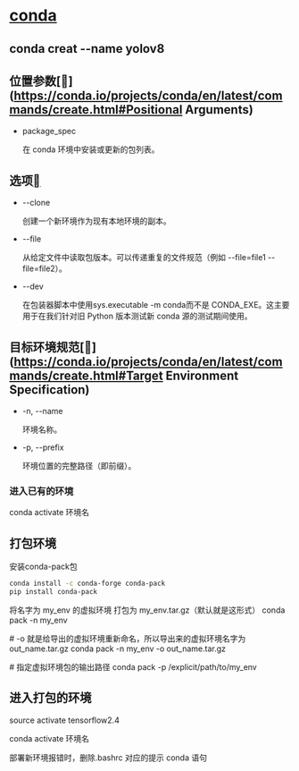 # [conda](https://conda.io/projects/conda/en/latest/commands/create.html)

## conda creat  --name  yolov8

## 位置参数[](https://conda.io/projects/conda/en/latest/commands/create.html#Positional Arguments)

- package_spec

  在 conda 环境中安装或更新的包列表。

## 选项[](https://conda.io/projects/conda/en/latest/commands/create.html#options)

- --clone

  创建一个新环境作为现有本地环境的副本。

- --file

  从给定文件中读取包版本。可以传递重复的文件规范（例如 --file=file1 --file=file2）。

- --dev

  在包装器脚本中使用sys.executable -m conda而不是 CONDA_EXE。这主要用于在我们针对旧 Python 版本测试新 conda 源的测试期间使用。

## 目标环境规范[](https://conda.io/projects/conda/en/latest/commands/create.html#Target Environment Specification)

- -n, --name

  环境名称。

- -p, --prefix

  环境位置的完整路径（即前缀）。

### 进入已有的环境

conda activate 环境名





## 打包环境

安装conda-pack包

```bash
conda install -c conda-forge conda-pack
pip install conda-pack
```

将名字为 my_env 的虚拟环境 打包为 my_env.tar.gz（默认就是这形式）
conda pack -n my_env

\# -o 就是给导出的虚拟环境重新命名，所以导出来的虚拟环境名字为 out_name.tar.gz
conda pack -n my_env -o out_name.tar.gz

\# 指定虚拟环境包的输出路径
conda pack -p  /explicit/path/to/my_env



## 进入打包的环境

source activate tensorflow2.4

conda activate 环境名

部署新环境报错时，删除.bashrc 对应的提示   conda  语句